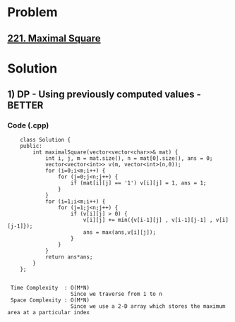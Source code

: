 # Problem

## [221. Maximal Square](https://leetcode.com/problems/maximal-square/)


# Solution 

## 1) DP - Using previously computed values - BETTER

     
       
       
   ### Code (.cpp)
   
        class Solution {
        public:
            int maximalSquare(vector<vector<char>>& mat) {
                int i, j, m = mat.size(), n = mat[0].size(), ans = 0;
                vector<vector<int>> v(m, vector<int>(n,0));
                for (i=0;i<m;i++) {
                    for (j=0;j<n;j++) {
                        if (mat[i][j] == '1') v[i][j] = 1, ans = 1;
                    }
                }
                for (i=1;i<m;i++) {
                    for (j=1;j<n;j++) {
                        if (v[i][j] > 0) {
                            v[i][j] += min({v[i-1][j] , v[i-1][j-1] , v[i][j-1]});
                            ans = max(ans,v[i][j]);
                        }
                    }
                } 
                return ans*ans;
            }
        };
     
     
     Time Complexity  : O(M*N) 
                        Since we traverse from 1 to n
     Space Complexity : O(M*N)
                        Since we use a 2-D array which stores the maximum area at a particular index
